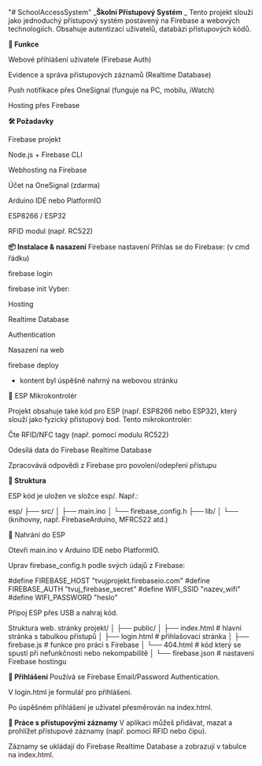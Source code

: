 "# SchoolAccessSystem" 
_**Školní Přístupový Systém**
_
Tento projekt slouží jako jednoduchý přístupový systém postavený na Firebase a webových technologiích. Obsahuje autentizaci uživatelů, databázi přístupových kódů.

**🚀 Funkce**

Webové přihlášení uživatele (Firebase Auth)

Evidence a správa přístupových záznamů (Realtime Database)

Push notifikace přes OneSignal (funguje na PC, mobilu, iWatch)

Hosting přes Firebase

**🛠️ Požadavky**

Firebase projekt

Node.js + Firebase CLI

Webhosting na Firebase

Účet na OneSignal (zdarma)

Arduino IDE nebo PlatformIO

ESP8266 / ESP32

RFID modul (např. RC522)

**📦 Instalace & nasazení**
Firebase nastavení
Přihlas se do Firebase:
(v cmd řádku)

firebase login

firebase init
Vyber:

Hosting

Realtime Database

Authentication

Nasazení na web

firebase deploy
- kontent byl úspěšně nahrný na webovou stránku

🔌 ESP Mikrokontrolér

Projekt obsahuje také kód pro ESP (např. ESP8266 nebo ESP32), který slouží jako fyzický přístupový bod. Tento mikrokontrolér:

Čte RFID/NFC tagy (např. pomocí modulu RC522)

Odesílá data do Firebase Realtime Database

Zpracovává odpovědi z Firebase pro povolení/odepření přístupu

**📁 Struktura**

ESP kód je uložen ve složce esp/. Např.:

esp/
├── src/
│   ├── main.ino
│   └── firebase_config.h
├── lib/
│   └── (knihovny, např. FirebaseArduino, MFRC522 atd.)

🔧 Nahrání do ESP

Otevři main.ino v Arduino IDE nebo PlatformIO.

Uprav firebase_config.h podle svých údajů z Firebase:

#define FIREBASE_HOST "tvujprojekt.firebaseio.com"
#define FIREBASE_AUTH "tvuj_firebase_secret"
#define WIFI_SSID "nazev_wifi"
#define WIFI_PASSWORD "heslo"

Připoj ESP přes USB a nahraj kód.

Struktura web. stránky
projekt/
│
├── public/
│   ├── index.html       # hlavní stránka s tabulkou přístupů
│   ├── login.html       # přihlašovací stránka
│   ├── firebase.js      # funkce pro práci s Firebase
│   └── 404.html         # kód který se spustí při nefunkčnosti nebo nekompabilitě
│
└── firebase.json        # nastavení Firebase hostingu

**🔐 Přihlášení**
Používá se Firebase Email/Password Authentication.

V login.html je formulář pro přihlášení.

Po úspěšném přihlášení je uživatel přesměrován na index.html.

**📖 Práce s přístupovými záznamy**
V aplikaci můžeš přidávat, mazat a prohlížet přístupové záznamy (např. pomocí RFID nebo čipu).

Záznamy se ukládají do Firebase Realtime Database a zobrazují v tabulce na index.html.

